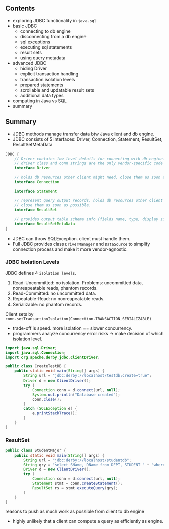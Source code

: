

## Contents
- exploring JDBC functionality in `java.sql`
- basic JDBC
  - connecting to db engine
  - disconnecting from a db engine
  - sql exceptions
  - executing sql statements
  - result sets
  - using query metadata
- advanced JDBC
  - hiding Driver
  - explicit transaction handling
  - transaction isolation levels
  - prepared statements
  - scrollable and updatable result sets
  - additional data types
- computing in Java vs SQL
- summary

## Summary
- JDBC methods manage transfer data btw Java client and db engine.
- JDBC consists of 5 interfaces: Driver, Connection, Statement, ResultSet, ResultSetMetaData
```java
JDBC {
    // Driver contains low level details for connecting with db engine.
    // driver class and conn strings are the only vendor-specific code in JDBC program. everthing else is vendor-neutral.
    interface Driver 
    
    // holds db resources other client might need. close them as soon as possible.
    interface Connection 
    
    interface Statement
    
    // represent query output records. holds db resources other client might need. 
    // close them as soon as possible.
    interface ResultSet 
    
    // provides output table schema info (fields name, type, display size)
    interface ResultSetMetaData 
}
```
- JDBC can throw SQLException. client must handle them.
- Full JDBC provides class `DriverManager` and `DataSource` to simplify connection process and make it more vendor-agnostic.

### JDBC Isolation Levels

JDBC defines 4 `isolation levels`. 
1. Read-Uncommitted: no isolation. Problems: uncommitted data, nonreapeatable reads, phantom records.
2. Read-Committed: no uncommitted data.
3. Repeatable-Read: no nonreapeatable reads.
4. Serializable: no phantom records.


Client sets by `conn.setTransactionIsolation(Connection.TRANSACTION_SERIALIZABLE)`

- trade-off is speed. more isolation == slower concurrency.
- programmers analyze concurrency error risks -> make decision of which isolation level.

```java
import java.sql.Driver;
import java.sql.Connection;
import org.apache.derby.jdbc.ClientDriver;

public class CreateTestDB {
    public static void main(String[] args) {
        String url = "jdbc:derby://localhost/testdb;create=true";
        Driver d = new ClientDriver();
        try {
            Connection conn = d.connect(url, null);
            System.out.println("Database created");
            conn.close();
        }
        catch (SQLException e) {
            e.printStackTrace();
        }
    }
}
```

### ResultSet

```java
public class StudentMajor {
    public static void main(String[] args) {
        String url = "jdbc:derby://localhost/studentdb";
        String qry = "select SName, DName from DEPT, STUDENT " + "where MajorId = DId";
        Driver d = new ClientDriver();
        try (
            Connection conn = d.connect(url, null);
            Statement stmt = conn.createStatement();
            ResultSet rs = stmt.executeQuery(qry);
        )
    }
}
```

reasons to push as much work as possible from client to db engine
- highly unlikely that a client can compute a query as efficiently as engine.